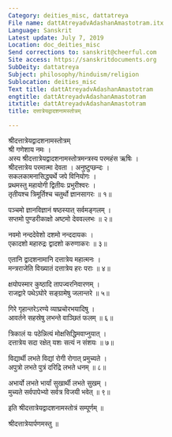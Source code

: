 ```yaml
---
Category: deities_misc, dattatreya
File name: dattAtreyadvAdashanAmastotram.itx
Language: Sanskrit
Latest update: July 7, 2019
Location: doc_deities_misc
Send corrections to: sanskrit@cheerful.com
Site access: https://sanskritdocuments.org
SubDeity: dattatreya
Subject: philosophy/hinduism/religion
Sublocation: deities_misc
Text title: dattAtreyadvAdashanAmastotram
engtitle: dattAtreyadvAdashanAmastotram
itxtitle: dattAtreyadvAdashanAmastotram
title: दत्तात्रेयद्वादशनामस्तोत्रम्

---
```

  
 श्रीदत्तात्रेयद्वादशनामस्तोत्रम्   
श्री गणेशाय नमः ।  
अस्य श्रीदत्तात्रेयद्वादशनामस्तोत्रमन्त्रस्य परमहंस ऋषिः ।  
श्रीदत्तात्रेय परमात्मा देवता । अनुष्टुप्छन्दः ।  
सकलकामनासिद्ध्यर्थे जपे विनियोगः ।  
प्रथमस्तु महायोगी द्वितीयः प्रभुरीश्वरः ।  
तृतीयश्च त्रिमूर्तिश्च चतुर्थो ज्ञानसागरः ॥ १॥  
  
पञ्चमो ज्ञानविज्ञानं षष्ठस्यात् सर्वमङ्गलम् ।  
सप्तमो पुण्डरीकाक्षो अष्टमो देववल्लभः ॥ २॥  
  
नवमो नन्ददेवेशो दशमो नन्ददायकः ।  
एकादशो महारुद्रः द्वादशो करुणाकरः ॥ ३॥  
  
एतानि द्वादशनामानि दत्तात्रेय महात्मनः ।  
मन्त्रराजेति विख्यातं दत्तात्रेय हरः पराः ॥ ४॥  
  
क्षयोपस्मार कुष्ठादि तापज्वरनिवारणम् ।  
राजद्वारे पथेऽघोरे सङ्ग्रामेषु जलान्तरे ॥ ५॥  
  
गिरे गृहान्तरेऽरण्ये व्याघ्रचोरभयादिषु ।  
आवर्तने सहस्रेषु लभन्ते वाञ्छितं फलम् ॥ ६॥  
  
त्रिकालं यः पठेन्नित्यं मोक्षसिद्धिमवाप्नुयात् ।  
दत्तात्रेय सदा रक्षेत् यशः सत्यं न संशयः ॥ ७॥  
  
विद्यार्थी लभते विद्यां रोगी रोगात् प्रमुच्यते ।  
अपुत्रो लभते पुत्रं दरिद्रि लभते धनम् ॥ ८॥  
  
अभार्यो लभते भार्यां सुखार्थी लभते सुखम् ।  
मुच्यते सर्वपापेभ्यो सर्वत्र विजयी भवेत् ॥ ९॥  
  
इति श्रीदत्तात्रेयद्वादशनामस्तोत्रं सम्पूर्णम् ॥  
  
श्रीदत्तात्रेयार्पणमस्तु ॥  
  
  
  
